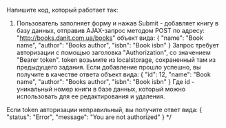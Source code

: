 Напишите код, который работает так:
1. Пользователь заполняет форму и нажав Submit - добавляет книгу в базу данных, отправив AJAX-запрос методом POST по адресу:
"http://books.danit.com.ua/books" объект вида:
{
    "name": "Book name",
    "author": "Books author",
    "isbn": "Book isbn"
}
Запрос требует авторизации с помощью заголовка "Authorization", со значением 
"Bearer token". token возьмите из localstorage, сохраненный там из предыдущего задания.
Если добавление прошло успешно, вы получите в качестве ответа объект вида:
{
    "id": 12,
    "name": "Book name",
    "author": "Books author",
    "isbn": "Book isbn"
}
Где id - уникальный номер книги в базе данных, который можно использовать 
для ее редактирования и удаления.

Если token авторизации неправильный, вы получите ответ вида: 
{
    "status": "Error",
    "message": "You are not authorized"
}
*/ 